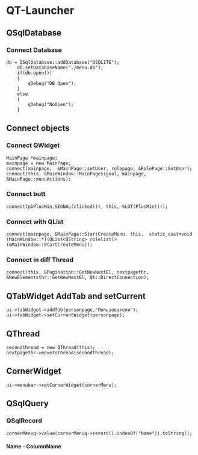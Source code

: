 # QT-Launcher

## QSqlDatabase

### Connect Database
```Cplusplus
db = QSqlDatabase::addDatabase("QSQLITE");
    db.setDatabaseName("./menu.db");
    if(db.open())
    {
        qDebug("DB Open");
    }
    else
    {
        qDebug("NoOpen");
    }
```

## Connect objects

### Connect QWidget
```Cplusplus 
MainPage *mainpage;
mainpage = new MainPage;
connect(mainpage,  &MainPage::setUser, rolepage, &RolePage::SetUser);
connect(this, &MainWindow::MainPagesignal, mainpage, &MainPage::menuActions);
```

### Connect butt
```Cplusplus 
connect(pbPlusMin,SIGNAL(clicked()), this, SLOT(PlusMin()));
```

### Connect with QList
```Cplusplus 
connect(mainpage, &MainPage::StartCreateMenu, this,  static_cast<void (MainWindow::*)(QList<QString> rolelist)> (&MainWindow::StartCreateMenu));
```

### Connect in diff Thread
```Cplusplus
connect(this, &Pagination::GetNewNextEl, nextpagethr, &NewElementsthr::GetNewNextEl, Qt::DirectConnection);
```

## QTabWidget AddTab and setCurrent
```Cplusplus 
ui->tabWidget->addTab(personpage,"Пользователи");
ui->tabWidget->setCurrentWidget(personpage);
``` 

## QThread
```Cplusplus 
secondthread = new QThread(this);
nextpagethr->moveToThread(secondthread);
```
## CornerWidget
```Cplusplus 
ui->menubar->setCornerWidget(cornerMenu);
```

## QSqlQuery
### QSqlRecord
```Cplusplus
cornerMenuq->value(cornerMenuq->record().indexOf("Name")).toString();
```
#### Name - ColumnName
